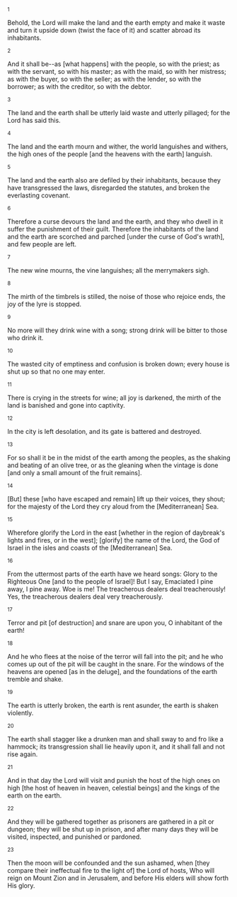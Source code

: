 <sup>1</sup> 

Behold, the Lord will make the land and the earth empty and make it waste and turn it upside down (twist the face of it) and scatter abroad its inhabitants. 

<sup>2</sup> 

And it shall be--as [what happens] with the people, so with the priest; as with the servant, so with his master; as with the maid, so with her mistress; as with the buyer, so with the seller; as with the lender, so with the borrower; as with the creditor, so with the debtor. 

<sup>3</sup> 

The land and the earth shall be utterly laid waste and utterly pillaged; for the Lord has said this. 

<sup>4</sup> 

The land and the earth mourn and wither, the world languishes and withers, the high ones of the people [and the heavens with the earth] languish. 

<sup>5</sup> 

The land and the earth also are defiled by their inhabitants, because they have transgressed the laws, disregarded the statutes, and broken the everlasting covenant. 

<sup>6</sup> 

Therefore a curse devours the land and the earth, and they who dwell in it suffer the punishment of their guilt. Therefore the inhabitants of the land and the earth are scorched and parched [under the curse of God's wrath], and few people are left. 

<sup>7</sup> 

The new wine mourns, the vine languishes; all the merrymakers sigh. 

<sup>8</sup> 

The mirth of the timbrels is stilled, the noise of those who rejoice ends, the joy of the lyre is stopped. 

<sup>9</sup> 

No more will they drink wine with a song; strong drink will be bitter to those who drink it. 

<sup>10</sup> 

The wasted city of emptiness and confusion is broken down; every house is shut up so that no one may enter. 

<sup>11</sup> 

There is crying in the streets for wine; all joy is darkened, the mirth of the land is banished and gone into captivity. 

<sup>12</sup> 

In the city is left desolation, and its gate is battered and destroyed. 

<sup>13</sup> 

For so shall it be in the midst of the earth among the peoples, as the shaking and beating of an olive tree, or as the gleaning when the vintage is done [and only a small amount of the fruit remains]. 

<sup>14</sup> 

[But] these [who have escaped and remain] lift up their voices, they shout; for the majesty of the Lord they cry aloud from the [Mediterranean] Sea. 

<sup>15</sup> 

Wherefore glorify the Lord in the east [whether in the region of daybreak's lights and fires, or in the west]; [glorify] the name of the Lord, the God of Israel in the isles and coasts of the [Mediterranean] Sea. 

<sup>16</sup> 

From the uttermost parts of the earth have we heard songs: Glory to the Righteous One [and to the people of Israel]! But I say, Emaciated I pine away, I pine away. Woe is me! The treacherous dealers deal treacherously! Yes, the treacherous dealers deal very treacherously. 

<sup>17</sup> 

Terror and pit [of destruction] and snare are upon you, O inhabitant of the earth! 

<sup>18</sup> 

And he who flees at the noise of the terror will fall into the pit; and he who comes up out of the pit will be caught in the snare. For the windows of the heavens are opened [as in the deluge], and the foundations of the earth tremble and shake. 

<sup>19</sup> 

The earth is utterly broken, the earth is rent asunder, the earth is shaken violently. 

<sup>20</sup> 

The earth shall stagger like a drunken man and shall sway to and fro like a hammock; its transgression shall lie heavily upon it, and it shall fall and not rise again. 

<sup>21</sup> 

And in that day the Lord will visit and punish the host of the high ones on high [the host of heaven in heaven, celestial beings] and the kings of the earth on the earth. 

<sup>22</sup> 

And they will be gathered together as prisoners are gathered in a pit or dungeon; they will be shut up in prison, and after many days they will be visited, inspected, and punished or pardoned. 

<sup>23</sup> 

Then the moon will be confounded and the sun ashamed, when [they compare their ineffectual fire to the light of] the Lord of hosts, Who will reign on Mount Zion and in Jerusalem, and before His elders will show forth His glory.